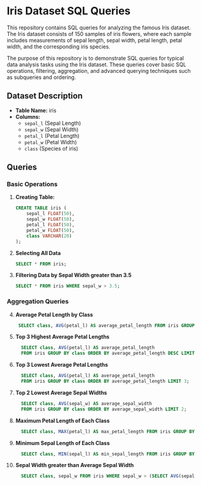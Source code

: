 # Iris Dataset SQL Queries

This repository contains SQL queries for analyzing the famous Iris dataset. The Iris dataset consists of 150 samples of iris flowers, where each sample includes measurements of sepal length, sepal width, petal length, petal width, and the corresponding iris species.

The purpose of this repository is to demonstrate SQL queries for typical data analysis tasks using the Iris dataset. These queries cover basic SQL operations, filtering, aggregation, and advanced querying techniques such as subqueries and ordering.

## Dataset Description

- **Table Name:** iris
- **Columns:**
  - `sepal_l` (Sepal Length)
  - `sepal_w` (Sepal Width)
  - `petal_l` (Petal Length)
  - `petal_w` (Petal Width)
  - `class` (Species of iris)

## Queries

### Basic Operations

1. **Creating Table:**
   ```sql
   CREATE TABLE iris (
       sepal_l FLOAT(50),
       sepal_w FLOAT(50),
       petal_l FLOAT(50),
       petal_w FLOAT(50),
       class VARCHAR(20)
   );
   ```

2. **Selecting All Data**
    ```sql
    SELECT * FROM iris;
    ```

3. **Filtering Data by Sepal Width greater than 3.5**
    ```sql
    SELECT * FROM iris WHERE sepal_w > 3.5;
    ```

### Aggregation Queries

4. **Average Petal Length by Class**
 
     ```sql
      SELECT class, AVG(petal_l) AS average_petal_length FROM iris GROUP BY class;
     ```
6. **Top 3 Highest Average Petal Lengths**
     ```sql
       SELECT class, AVG(petal_l) AS average_petal_length
       FROM iris GROUP BY class ORDER BY average_petal_length DESC LIMIT 3;
     ```
7. **Top 3 Lowest Average Petal Lengths**
     ```sql
       SELECT class, AVG(petal_l) AS average_petal_length
       FROM iris GROUP BY class ORDER BY average_petal_length LIMIT 3;
     ```
8. **Top 2 Lowest Average Sepal Widths**
    ```sql
      SELECT class, AVG(sepal_w) AS average_sepal_width
      FROM iris GROUP BY class ORDER BY average_sepal_width LIMIT 2;
    ```
9. **Maximum Petal Length of Each Class**
     ```sql
       SELECT class, MAX(petal_l) AS max_petal_length FROM iris GROUP BY class;
     ```
10. **Minimum Sepal Length of Each Class**
      ```sql
        SELECT class, MIN(sepal_l) AS min_sepal_length FROM iris GROUP BY class;
      ```
11. **Sepal Width greater than Average Sepal Width**
      ```sql
        SELECT class, sepal_w FROM iris WHERE sepal_w > (SELECT AVG(sepal_w) FROM iris);
      ```
